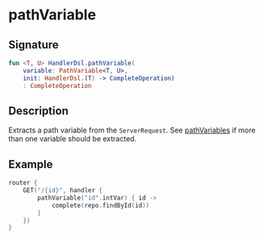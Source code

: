 # pathVariable

## Signature

```kotlin
fun <T, U> HandlerDsl.pathVariable(
    variable: PathVariable<T, U>, 
    init: HandlerDsl.(T) -> CompleteOperation)
    : CompleteOperation
```

## Description

Extracts a path variable from the `ServerRequest`. See [pathVariables](pathvariables.md) if more than one variable should be extracted.

## Example

```kotlin
router {
    GET("/{id}", handler {
        pathVariable("id".intVar) { id ->
            complete(repo.findById(id))
        }
    })
}
```

